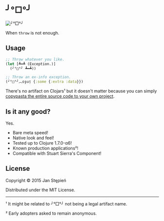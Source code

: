 # ╯°□°╯

![╯°□°╯](https://i.imgur.com/7uxZtq7.jpg)

When `throw` is not enough.

## Usage

```clojure
;; Throw whatever you like.
(let [┻━┻ (Exception.)]
  (╯°□°╯ ┻━┻))

;; Throw an ex-info exception.
(╯°□°╯︵oɟuᴉ {:some {:extra :data}})
```

There's no artifact on Clojars¹ but it doesn't matter because you can simply
[copypasta the entire source code to your own project][src].

[src]: https://github.com/jstepien/flip/blob/master/src/%E2%95%AF%C2%B0%E2%96%A1%C2%B0%E2%95%AF.clj

## Is it any good?

Yes.

  - Bare meta speed!
  - Native look and feel!
  - Tested up to Clojure 1.7.0-α6!
  - Known production applications²!
  - Compatible with Stuart Sierra's Component!

## License

Copyright © 2015 Jan Stępień

Distributed under the MIT License.

---

¹ It might be related to ╯°□°╯ not being a legal artifact name.

² Early adopters asked to remain anonymous.
